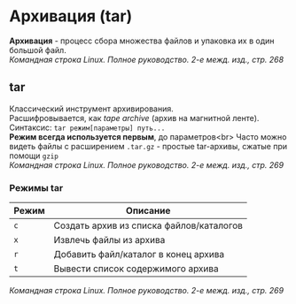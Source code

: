 # Архивация (tar)
**Архивация** - процесс сбора множества файлов и упаковка их в один большой файл.<br/>
*Командная строка Linux. Полное руководство. 2-е межд. изд., стр. 268*

## tar
Классический инструмент архивирования.<br/>
Расшифровывается, как _tape archive_ (архив на магнитной ленте).<br/>
Синтаксис: `tar режим[параметры] путь...`<br/>
**Режим всегда используется первым**, до параметров<br\>
Часто можно видеть файлы с расширением `.tar.gz` - простые tar-архивы, сжатые при помощи `gzip`<br/>
*Командная строка Linux. Полное руководство. 2-е межд. изд., стр. 269*

### Режимы tar
| Режим | Описание                                 |
|-------|------------------------------------------|
| `c`   | Создать архив из списка файлов/каталогов |
| `x`   | Извлечь файлы из архива                  |
| `r`   | Добавить файл/каталог в конец архива     |
| `t`    | Вывести список содержимого архива        |

*Командная строка Linux. Полное руководство. 2-е межд. изд., стр. 269*